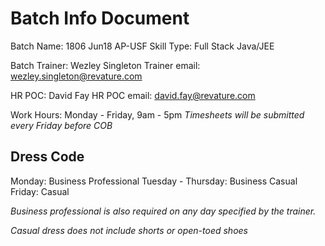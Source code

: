 # Batch Info Document


Batch Name: 1806 Jun18 AP-USF
Skill Type: Full Stack Java/JEE

Batch Trainer: Wezley Singleton
Trainer email: wezley.singleton@revature.com

HR POC: David Fay
HR POC email: david.fay@revature.com

Work Hours: Monday - Friday, 9am - 5pm
_Timesheets will be submitted every Friday before COB_


## Dress Code


Monday: Business Professional
Tuesday - Thursday: Business Casual
Friday: Casual

_Business professional is also required on any day specified by the trainer._

_Casual dress does *not* include shorts or open-toed shoes_

